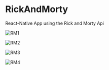 # RickAndMorty

React-Native App using the Rick and Morty Api

![RM1](https://user-images.githubusercontent.com/84020433/192175818-2d9b35b3-ca1f-42d5-8cbd-74ba66438844.PNG)

![RM2](https://user-images.githubusercontent.com/84020433/192175821-1973b4f6-beb3-44c6-97a2-dab57357d971.PNG)

![RM3](https://user-images.githubusercontent.com/84020433/192175823-1be67e95-91ed-4ebb-984c-4d6305ec3a85.PNG)

![RM4](https://user-images.githubusercontent.com/84020433/192175824-a02a93f9-9eb8-4c23-b157-df8412c4270e.PNG)
